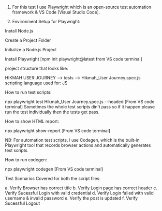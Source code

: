 1. For this test I use Playwright which is an open-source test automation framework & VS Code [Visual Studio Code].

2. Environment Setup for Playwright:

Install Node.js

Create a Project Folder 

Initialize a Node.js Project

Install Playwright [npm init playwright@latest from VS code terminal]

project structure that looks like:

HIKMAH USER JOURNEY --> tests --> Hikmah_User Journey.spec.js
scripting language used for: JS

How to run test scripts:

npx playwright test Hikmah_User Journey.spec.js --headed [From VS code terminal]
Sometimes the whole test scripts din't pass so if it happen please run the test individually then the tests get pass. 

How to show HTML report: 

npx playwright show-report [From VS code terminal]

NB: For automation test scripts, I use Codegen, which is the built-in Playwright tool that records browser actions and automatically generates test scripts.

How to run codegen:

npx playwright codegen [From VS code terminal]

Test Scenarios Covered for both the script files:

a. Verify Browser has correct title
b. Verify Login page has correct header
c. Verify Sucessful Login with valid credential
d. Verify Login failed with valid username & invalid password
e. Verify the post is updated
f. Verify Sucessful Logout






